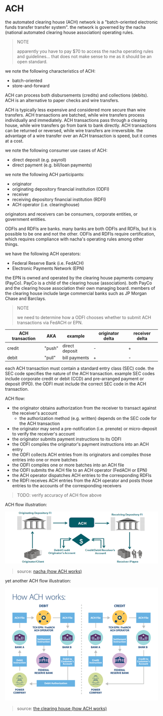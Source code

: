 # ACH

the automated clearing house (ACH) network is a "batch-oriented electronic funds transfer transfer system".
the network is governed by the nacha (national automated clearing house association) operating rules.

> NOTE
>
> apparently you have to pay $70 to access the nacha operating rules and guidelines...
> that does not make sense to me as it should be an open standard.

we note the following characteristics of ACH:

* batch-oriented
* store-and-forward

ACH can process both disbursements (credits) and collections (debits).
ACH is an alternative to paper checks and wire transfers.

ACH is typically less expensive and considered more secure than wire transfers.
ACH transactions are batched, while wire transfers process individually and immediately.
ACH transactions pass through a clearing house, while wire transfers go from bank to bank directly.
ACH transactions can be returned or reversed, while wire transfers are irreversible.
the advantage of a wire transfer over an ACH transaction is speed, but it comes at a cost.

we note the following consumer use cases of ACH:

* direct deposit (e.g. payroll)
* direct payment (e.g. bill/loan payments)

we note the following ACH participants:

* originator
* originating depository financial institution (ODFI)
* receiver
* receiving depository financial institution (RDFI)
* ACH operator (i.e. clearinghouse)

originators and receivers can be consumers, corporate entities, or government entities.

ODFIs and RDFIs are banks.
many banks are both ODFIs and RDFIs, but it is possible to be one and not the other.
ODFIs and RDFIs require certification, which requires compliance with nacha's operating rules among other things.

we have the following ACH operators:

* Federal Reserve Bank (i.e. FedACH)
* Electronic Payments Network (EPN)

the EPN is owned and operated by the clearing house payments company (PayCo).
PayCo is a child of the clearing house (association).
both PayCo and the clearing house association their own managing board.
members of the clearing house include large commercial banks such as JP Morgan Chase and Barclays.

> NOTE
>
> we need to determine how a ODFI chooses whether to submit ACH transactions via FedACH or EPN.

| ACH transaction | AKA    | example        | originator delta | receiver delta |
|-----------------|--------|----------------| -----------------|----------------|
| credit          | "push" | direct deposit | -                | +              |
| debit           | "pull" | bill payments  | +                | -              |

each ACH transaction must contain a standard entry class (SEC) code.
the SEC code specifies the nature of the ACH transaction.
example SEC codes include corporate credit or debit (CCD) and pre-arranged payment or deposit (PPD).
the ODFI must include the correct SEC code in the ACH transaction.

ACH flow:

* the originator obtains authorization from the receiver to transact against the receiver's account
  * the authorization method (e.g. written) depends on the SEC code for the ACH transaction
* the originator may send a pre-notification (i.e. prenote) or micro-deposit to verify the receiver's account
* the originator submits payment instructions to its ODFI
* the ODFI compiles the originator's payment instructions into an ACH entry
* the ODFI collects ACH entries from its originators and compiles those entries into one or more batches
* the ODFI compiles one or more batches into an ACH file
* the ODFI submits the ACH file to an ACH operator (FedACH or EPN)
* the ACH operator dispatches ACH entries to the corresponding RDFIs
* the RDFI receives ACH entries from the ACH operator and posts those entries to the accounts of the corresponding receivers

> TODO: verify accuracy of ACH flow above

ACH flow illustration:

![ACH flow](/assets/ach-flow-chart.png)

> source: [nacha (how ACH works)](https://achdevguide.nacha.org/how-ach-works)

yet another ACH flow illustration:

![ACH flow](/assets/ach-flow-tch.svg)

> source: [the clearing house (how ACH works)](https://www.theclearinghouse.org/payment-systems/ACH)
